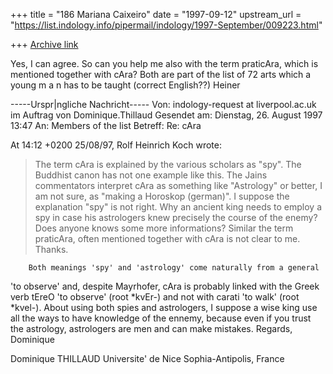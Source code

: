 +++
title = "186 Mariana Caixeiro"
date = "1997-09-12"
upstream_url = "https://list.indology.info/pipermail/indology/1997-September/009223.html"

+++
[Archive link](https://list.indology.info/pipermail/indology/1997-September/009223.html)

Yes, I can agree. So can you help me also with the term praticAra, which is
mentioned together with cAra? Both are part of the list of 72 arts which a
young m a n has to be taught (correct English??)
Heiner

-----Urspr|ngliche Nachricht-----
Von:    indology-request at liverpool.ac.uk  im Auftrag von Dominique.Thillaud
Gesendet am:    Dienstag, 26. August 1997 13:47
An:     Members of the list
Betreff:        Re: cAra

At 14:12 +0200 25/08/97, Rolf Heinrich Koch wrote:
>The term cAra is explained by the various scholars as "spy". The Buddhist
>canon has not one example like this. The Jains commentators interpret cAra as
>something like "Astrology" or better, I am not sure, as "making a Horoskop
>(german)". I suppose the explanation "spy" is not right. Why an ancient king
>needs to employ a spy in case his astrologers knew precisely the course of
>the
>enemy? Does anyone knows some more informations? Similar the term praticAra,
>often mentioned together with cAra is not clear to me.
>Thanks.

        Both meanings 'spy' and 'astrology' come naturally from a general
'to observe' and, despite Mayrhofer, cAra is probably linked with the Greek
verb tEreO 'to observe' (root *kvEr-) and not with carati 'to walk' (root
*kvel-).
        About using both spies and astrologers, I suppose a wise king use
all the ways to have knowledge of the ennemy, because even if you trust the
astrology, astrologers are men and can make mistakes.
        Regards,
Dominique

Dominique THILLAUD
Universite' de Nice Sophia-Antipolis, France




